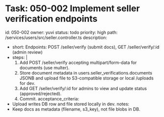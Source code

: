 # Task: 050-002 Implement seller verification endpoints
id: 050-002
owner: yuvi
status: todo
priority: high
path: /services/users/src/seller.controller.ts
description:
  - short: Endpoints: POST /seller/verify (submit docs), GET /seller/verify/:id (admin review)
  - steps: |
      1. Add POST /seller/verify accepting multipart/form-data for documents (use multer).
      2. Store document metadata in users.seller_verifications.documents JSONB and upload file to S3-compatible storage or local /uploads for dev.
      3. Add GET /seller/verify/:id for admins to view and update status (approved/rejected).
      4. Commit.
acceptance_criteria:
  - Upload writes DB row and file stored locally in dev.
notes:
  - Keep docs as metadata (filename, s3_key), not file blobs in DB.

